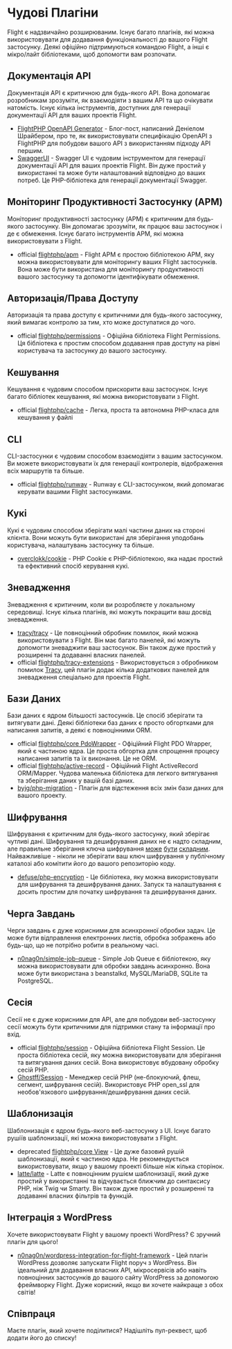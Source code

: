 # Чудові Плагіни

Flight є надзвичайно розширюваним. Існує багато плагінів, які можна використовувати для додавання функціональності до вашого Flight застосунку. Деякі офіційно підтримуються командою Flight, а інші є мікро/лайт бібліотеками, щоб допомогти вам розпочати.

## Документація API

Документація API є критичною для будь-якого API. Вона допомагає розробникам зрозуміти, як взаємодіяти з вашим API та що очікувати натомість. Існує кілька інструментів, доступних для генерації документації API для ваших проектів Flight.

- [FlightPHP OpenAPI Generator](https://dev.to/danielsc/define-generate-and-implement-an-api-first-approach-with-openapi-generator-and-flightphp-1fb3) - Блог-пост, написаний Деніелом Шрайбером, про те, як використовувати специфікацію OpenAPI з FlightPHP для побудови вашого API з використанням підходу API першим.
- [SwaggerUI](https://github.com/zircote/swagger-php) - Swagger UI є чудовим інструментом для генерації документації API для ваших проектів Flight. Він дуже простий у використанні та може бути налаштований відповідно до ваших потреб. Це PHP-бібліотека для генерації документації Swagger.

## Моніторинг Продуктивності Застосунку (APM)

Моніторинг продуктивності застосунку (APM) є критичним для будь-якого застосунку. Він допомагає зрозуміти, як працює ваш застосунок і де є обмеження. Існує багато інструментів APM, які можна використовувати з Flight.
- <span class="badge bg-primary">official</span> [flightphp/apm](/awesome-plugins/apm) - Flight APM є простою бібліотекою APM, яку можна використовувати для моніторингу ваших Flight застосунків. Вона може бути використана для моніторингу продуктивності вашого застосунку та допомогти ідентифікувати обмеження.

## Авторизація/Права Доступу

Авторизація та права доступу є критичними для будь-якого застосунку, який вимагає контролю за тим, хто може доступатися до чого.

- <span class="badge bg-primary">official</span> [flightphp/permissions](/awesome-plugins/permissions) - Офіційна бібліотека Flight Permissions. Ця бібліотека є простим способом додавання прав доступу на рівні користувача та застосунку до вашого застосунку. 

## Кешування

Кешування є чудовим способом прискорити ваш застосунок. Існує багато бібліотек кешування, які можна використовувати з Flight.

- <span class="badge bg-primary">official</span> [flightphp/cache](/awesome-plugins/php-file-cache) - Легка, проста та автономна PHP-класа для кешування у файлі

## CLI

CLI-застосунки є чудовим способом взаємодіяти з вашим застосунком. Ви можете використовувати їх для генерації контролерів, відображення всіх маршрутів та більше.

- <span class="badge bg-primary">official</span> [flightphp/runway](/awesome-plugins/runway) - Runway є CLI-застосунком, який допомагає керувати вашими Flight застосунками.

## Кукі

Кукі є чудовим способом зберігати малі частини даних на стороні клієнта. Вони можуть бути використані для зберігання уподобань користувача, налаштувань застосунку та більше.

- [overclokk/cookie](/awesome-plugins/php-cookie) - PHP Cookie є PHP-бібліотекою, яка надає простий та ефективний спосіб керування кукі.

## Зневадження

Зневадження є критичним, коли ви розробляєте у локальному середовищі. Існує кілька плагінів, які можуть покращити ваш досвід зневадження.

- [tracy/tracy](/awesome-plugins/tracy) - Це повноцінний обробник помилок, який можна використовувати з Flight. Він має багато панелей, які можуть допомогти зневаджити ваш застосунок. Він також дуже простий у розширенні та додаванні власних панелей.
- <span class="badge bg-primary">official</span> [flightphp/tracy-extensions](/awesome-plugins/tracy-extensions) - Використовується з обробником помилок [Tracy](/awesome-plugins/tracy), цей плагін додає кілька додаткових панелей для зневадження спеціально для проектів Flight.

## Бази Даних

Бази даних є ядром більшості застосунків. Це спосіб зберігати та витягувати дані. Деякі бібліотеки баз даних є просто обгортками для написання запитів, а деякі є повноцінними ORM.

- <span class="badge bg-primary">official</span> [flightphp/core PdoWrapper](/awesome-plugins/pdo-wrapper) - Офіційний Flight PDO Wrapper, який є частиною ядра. Це проста обгортка для спрощення процесу написання запитів та їх виконання. Це не ORM.
- <span class="badge bg-primary">official</span> [flightphp/active-record](/awesome-plugins/active-record) - Офіційний Flight ActiveRecord ORM/Mapper. Чудова маленька бібліотека для легкого витягування та зберігання даних у вашій базі даних.
- [byjg/php-migration](/awesome-plugins/migrations) - Плагін для відстеження всіх змін бази даних для вашого проекту.

## Шифрування

Шифрування є критичним для будь-якого застосунку, який зберігає чутливі дані. Шифрування та дешифрування даних не є надто складним, але правильне зберігання ключа шифрування [може](https://stackoverflow.com/questions/6767839/where-should-i-store-an-encryption-key-for-php#:~:text=Write%20a%20php%20config%20file%20and%20store%20it,folder%20is%20not%20accessible%20to%20the%20end%20user.) [бути](https://www.reddit.com/r/PHP/comments/luqsn/the_encryption_key_where_do_you_store_it/) [складним](https://security.stackexchange.com/questions/48047/location-to-store-an-encryption-key). Найважливіше - ніколи не зберігати ваш ключ шифрування у публічному каталозі або комітити його до вашого репозиторію коду.

- [defuse/php-encryption](/awesome-plugins/php-encryption) - Це бібліотека, яку можна використовувати для шифрування та дешифрування даних. Запуск та налаштування є досить простим для початку шифрування та дешифрування даних.

## Черга Завдань

Черги завдань є дуже корисними для асинхронної обробки задач. Це може бути відправлення електронних листів, обробка зображень або будь-що, що не потрібно робити в реальному часі.

- [n0nag0n/simple-job-queue](/awesome-plugins/simple-job-queue) - Simple Job Queue є бібліотекою, яку можна використовувати для обробки завдань асинхронно. Вона може бути використана з beanstalkd, MySQL/MariaDB, SQLite та PostgreSQL.

## Сесія

Сесії не є дуже корисними для API, але для побудови веб-застосунку сесії можуть бути критичними для підтримки стану та інформації про вхід.

- <span class="badge bg-primary">official</span> [flightphp/session](/awesome-plugins/session) - Офіційна бібліотека Flight Session. Це проста бібліотека сесій, яку можна використовувати для зберігання та витягування даних сесій. Вона використовує вбудовану обробку сесій PHP.
- [Ghostff/Session](/awesome-plugins/ghost-session) - Менеджер сесій PHP (не-блокуючий, флеш, сегмент, шифрування сесій). Використовує PHP open_ssl для необов'язкового шифрування/дешифрування даних сесій.

## Шаблонизація

Шаблонизація є ядром будь-якого веб-застосунку з UI. Існує багато рушіїв шаблонизації, які можна використовувати з Flight.

- <span class="badge bg-warning">deprecated</span> [flightphp/core View](/learn#views) - Це дуже базовий рушій шаблонизації, який є частиною ядра. Не рекомендується використовувати, якщо у вашому проекті більше ніж кілька сторінок.
- [latte/latte](/awesome-plugins/latte) - Latte є повноцінним рушієм шаблонизації, який дуже простий у використанні та відчувається ближчим до синтаксису PHP, ніж Twig чи Smarty. Він також дуже простий у розширенні та додаванні власних фільтрів та функцій.

## Інтеграція з WordPress

Хочете використовувати Flight у вашому проекті WordPress? Є зручний плагін для цього!

- [n0nag0n/wordpress-integration-for-flight-framework](/awesome-plugins/n0nag0n_wordpress) - Цей плагін WordPress дозволяє запускати Flight поруч з WordPress. Він ідеальний для додавання власних API, мікросервісів або навіть повноцінних застосунків до вашого сайту WordPress за допомогою фреймворку Flight. Дуже корисний, якщо ви хочете найкраще з обох світів!

## Співпраця

Маєте плагін, який хочете поділитися? Надішліть пул-реквест, щоб додати його до списку!